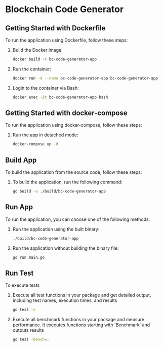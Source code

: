 # Blockchain Code Generator

## Getting Started with Dockerfile

To run the application using Dockerfile, follow these steps:

1. Build the Docker image:
    ```bash
    docker build -t bc-code-generator-app .
    ```

2. Run the container:
    ```bash
    docker run -d --name bc-code-generator-app bc-code-generator-app
    ```

3. Login to the container via Bash:
    ```bash
    docker exec -it bc-code-generator-app bash
    ```

## Getting Started with docker-compose

To run the application using docker-compose, follow these steps:

1. Run the app in detached mode:
    ```bash
    docker-compose up -d
    ```

## Build App

To build the application from the source code, follow these steps:

1. To build the application, run the following command:
    ```bash
    go build -o ./build/bc-code-generator-app
    ```

## Run App

To run the application, you can choose one of the following methods:

1. Run the application using the built binary:
    ```bash
    ./build/bc-code-generator-app
    ```

2. Run the application without building the binary file:
    ```bash
    go run main.go
    ```

## Run Test

To execute tests

1. Execute all test functions in your package and get detailed output, including test names, execution times, and results
    ```bash
    go test -v
    ```

2. Execute all benchmark functions in your package and measure performance. It executes functions starting with 'Benchmark' and outputs results
    ```bash
    go test -bench=.
    ```
